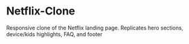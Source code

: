# Netflix-Clone
Responsive clone of the Netflix landing page. Replicates hero sections, device/kids highlights, FAQ, and footer
